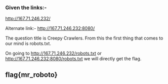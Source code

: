 ### Given the links:-

http://167.71.246.232/

Alternate link:-
http://167.71.246.232:8080/

The question title is Creepy Crawlers. From this the first thing that comes to our mind is robots.txt. 

On going to http://167.71.246.232/robots.txt or http://167.71.246.232:8080/robots.txt we will directly get the flag.

## flag{mr_roboto}